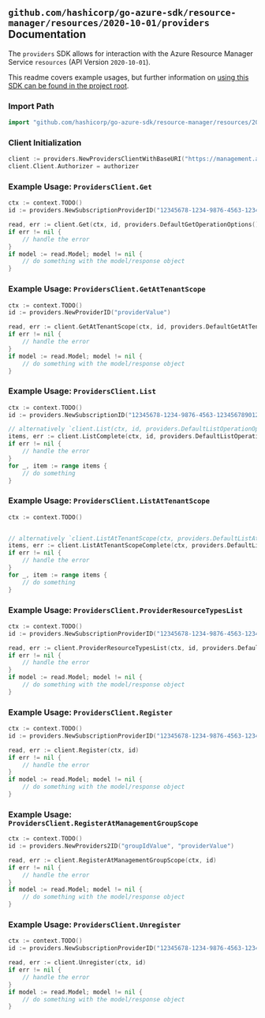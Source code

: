 
## `github.com/hashicorp/go-azure-sdk/resource-manager/resources/2020-10-01/providers` Documentation

The `providers` SDK allows for interaction with the Azure Resource Manager Service `resources` (API Version `2020-10-01`).

This readme covers example usages, but further information on [using this SDK can be found in the project root](https://github.com/hashicorp/go-azure-sdk/tree/main/docs).

### Import Path

```go
import "github.com/hashicorp/go-azure-sdk/resource-manager/resources/2020-10-01/providers"
```


### Client Initialization

```go
client := providers.NewProvidersClientWithBaseURI("https://management.azure.com")
client.Client.Authorizer = authorizer
```


### Example Usage: `ProvidersClient.Get`

```go
ctx := context.TODO()
id := providers.NewSubscriptionProviderID("12345678-1234-9876-4563-123456789012", "providerValue")

read, err := client.Get(ctx, id, providers.DefaultGetOperationOptions())
if err != nil {
	// handle the error
}
if model := read.Model; model != nil {
	// do something with the model/response object
}
```


### Example Usage: `ProvidersClient.GetAtTenantScope`

```go
ctx := context.TODO()
id := providers.NewProviderID("providerValue")

read, err := client.GetAtTenantScope(ctx, id, providers.DefaultGetAtTenantScopeOperationOptions())
if err != nil {
	// handle the error
}
if model := read.Model; model != nil {
	// do something with the model/response object
}
```


### Example Usage: `ProvidersClient.List`

```go
ctx := context.TODO()
id := providers.NewSubscriptionID("12345678-1234-9876-4563-123456789012")

// alternatively `client.List(ctx, id, providers.DefaultListOperationOptions())` can be used to do batched pagination
items, err := client.ListComplete(ctx, id, providers.DefaultListOperationOptions())
if err != nil {
	// handle the error
}
for _, item := range items {
	// do something
}
```


### Example Usage: `ProvidersClient.ListAtTenantScope`

```go
ctx := context.TODO()


// alternatively `client.ListAtTenantScope(ctx, providers.DefaultListAtTenantScopeOperationOptions())` can be used to do batched pagination
items, err := client.ListAtTenantScopeComplete(ctx, providers.DefaultListAtTenantScopeOperationOptions())
if err != nil {
	// handle the error
}
for _, item := range items {
	// do something
}
```


### Example Usage: `ProvidersClient.ProviderResourceTypesList`

```go
ctx := context.TODO()
id := providers.NewSubscriptionProviderID("12345678-1234-9876-4563-123456789012", "providerValue")

read, err := client.ProviderResourceTypesList(ctx, id, providers.DefaultProviderResourceTypesListOperationOptions())
if err != nil {
	// handle the error
}
if model := read.Model; model != nil {
	// do something with the model/response object
}
```


### Example Usage: `ProvidersClient.Register`

```go
ctx := context.TODO()
id := providers.NewSubscriptionProviderID("12345678-1234-9876-4563-123456789012", "providerValue")

read, err := client.Register(ctx, id)
if err != nil {
	// handle the error
}
if model := read.Model; model != nil {
	// do something with the model/response object
}
```


### Example Usage: `ProvidersClient.RegisterAtManagementGroupScope`

```go
ctx := context.TODO()
id := providers.NewProviders2ID("groupIdValue", "providerValue")

read, err := client.RegisterAtManagementGroupScope(ctx, id)
if err != nil {
	// handle the error
}
if model := read.Model; model != nil {
	// do something with the model/response object
}
```


### Example Usage: `ProvidersClient.Unregister`

```go
ctx := context.TODO()
id := providers.NewSubscriptionProviderID("12345678-1234-9876-4563-123456789012", "providerValue")

read, err := client.Unregister(ctx, id)
if err != nil {
	// handle the error
}
if model := read.Model; model != nil {
	// do something with the model/response object
}
```
